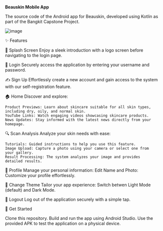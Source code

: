 **Beauskin Mobile App**

The source code of the Android app for Beauskin, developed using Kotlin as part of the Bangkit Capstone Project.

![image](https://github.com/user-attachments/assets/ad932aea-6fd4-4136-ba4e-349ac6b73e67)

✨ Features

🌟 Splash Screen
  Enjoy a sleek introduction with a logo screen before navigating to the login page.

🔐 Login
  Securely access the application by entering your username and password.

✍️ Sign Up
  Effortlessly create a new account and gain access to the system with our self-registration feature.

🏠 Home
  Discover and explore:

    Product Previews: Learn about skincare suitable for all skin types, including dry, oily, and normal skin.
    YouTube Links: Watch engaging videos showcasing skincare products.
    News Updates: Stay informed with the latest news directly from your homepage.
    
🔍 Scan Analysis
  Analyze your skin needs with ease:

    Tutorials: Guided instructions to help you use this feature.
    Image Upload: Capture a photo using your camera or select one from your gallery.
    Result Processing: The system analyzes your image and provides detailed results.
    
👤 Profile
  Manage your personal information:
    Edit Name and Photo: Customize your profile effortlessly.
    
🎨 Change Theme
  Tailor your app experience:
  Switch betwen Light Mode (default) and Dark Mode.
  
🚪 Logout
  Log out of the application securely with a simple tap.

  🔗 Get Started
  
  Clone this repository.
  Build and run the app using Android Studio.
  Use the provided APK to test the application on a physical device.
